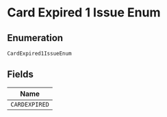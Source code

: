 
# Card Expired 1 Issue Enum

## Enumeration

`CardExpired1IssueEnum`

## Fields

| Name |
|  --- |
| `CARDEXPIRED` |

